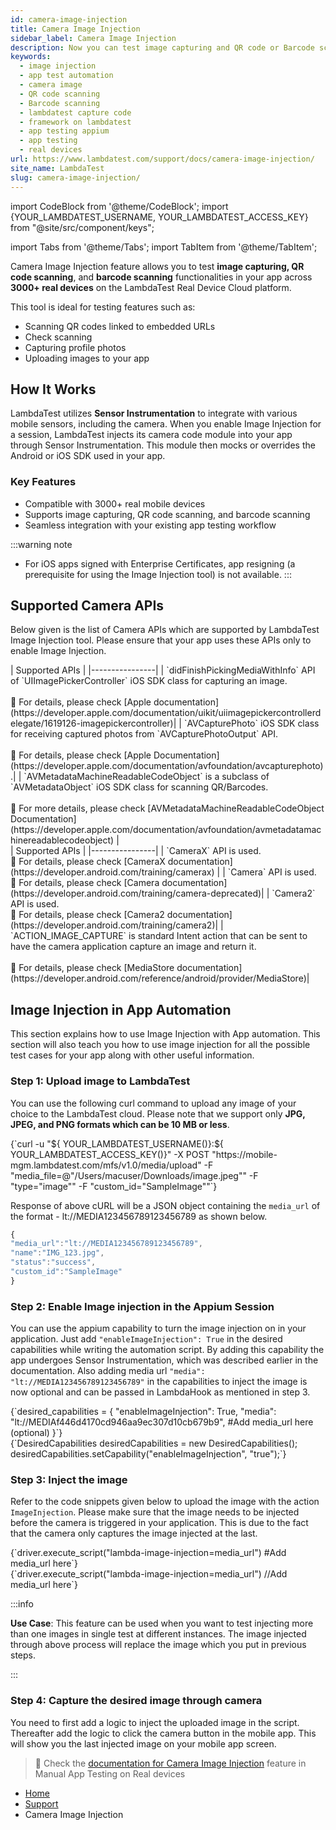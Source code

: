 ```yaml
---
id: camera-image-injection
title: Camera Image Injection
sidebar_label: Camera Image Injection
description: Now you can test image capturing and QR code or Barcode scanning in your app on LambdaTest Real Device Cloud Platform with 3000+ real mobile devices.
keywords:
  - image injection
  - app test automation
  - camera image
  - QR code scanning
  - Barcode scanning
  - lambdatest capture code
  - framework on lambdatest
  - app testing appium
  - app testing
  - real devices
url: https://www.lambdatest.com/support/docs/camera-image-injection/
site_name: LambdaTest
slug: camera-image-injection/
---
```


import CodeBlock from '@theme/CodeBlock';
import {YOUR_LAMBDATEST_USERNAME, YOUR_LAMBDATEST_ACCESS_KEY} from "@site/src/component/keys";

import Tabs from '@theme/Tabs';
import TabItem from '@theme/TabItem';

<script type="application/ld+json"
      dangerouslySetInnerHTML={{ __html: JSON.stringify({
       "@context": "https://schema.org",
        "@type": "BreadcrumbList",
        "itemListElement": [{
          "@type": "ListItem",
          "position": 1,
          "name": "Home",
          "item": "https://www.lambdatest.com"
        },{
          "@type": "ListItem",
          "position": 2,
          "name": "Support",
          "item": "https://www.lambdatest.com/support/docs/"
        },{
          "@type": "ListItem",
          "position": 3,
          "name": "Camera Image Injection",
          "item": "https://www.lambdatest.com/support/docs/camera-image-injection/"
        }]
      })
    }}
></script>
Camera Image Injection feature allows you to test **image capturing, QR code scanning**, and **barcode scanning** functionalities in your app across **3000+ real devices** on the LambdaTest Real Device Cloud platform.

This tool is ideal for testing features such as:

- Scanning QR codes linked to embedded URLs
- Check scanning
- Capturing profile photos
- Uploading images to your app

## How It Works
LambdaTest utilizes **Sensor Instrumentation** to integrate with various mobile sensors, including the camera. When you enable Image Injection for a session, LambdaTest injects its camera code module into your app through Sensor Instrumentation. This module then mocks or overrides the Android or iOS SDK used in your app.

### Key Features

- Compatible with 3000+ real mobile devices
- Supports image capturing, QR code scanning, and barcode scanning
- Seamless integration with your existing app testing workflow

:::warning note
- For iOS apps signed with Enterprise Certificates, app resigning (a prerequisite for using the Image Injection tool) is not available.
:::

## Supported Camera APIs

Below given is the list of Camera APIs which are supported by LambdaTest Image Injection tool. Please ensure that your app uses these APIs only to enable Image Injection.

<Tabs className="docs__val">

<TabItem value="bash" label="iOS >= version 13" default>

  <div className="lambdatest__codeblock">
    | Supported APIs |
    |----------------|
    | `didFinishPickingMediaWithInfo` API of `UIImagePickerController` iOS SDK class for capturing an image. <br /><br /> 📕 For details, please check [Apple documentation](https://developer.apple.com/documentation/uikit/uiimagepickercontrollerdelegate/1619126-imagepickercontroller)|
    | `AVCapturePhoto` iOS SDK class for receiving captured photos from `AVCapturePhotoOutput` API. <br /><br />📕 For details, please check [Apple Documentation](https://developer.apple.com/documentation/avfoundation/avcapturephoto).|
    | `AVMetadataMachineReadableCodeObject` is a subclass of `AVMetadataObject` iOS SDK class for scanning QR/Barcodes. <br /><br />📕 For more details, please check [AVMetadataMachineReadableCodeObject Documentation](https://developer.apple.com/documentation/avfoundation/avmetadatamachinereadablecodeobject) |
  </div>

</TabItem>

<TabItem value="powershell" label="Android >= version 9" default>

  <div className="lambdatest__codeblock">
    | Supported APIs |
    |----------------|
    | `CameraX` API is used. <br />📕 For details, please check [CameraX documentation](https://developer.android.com/training/camerax) |
    | `Camera` API is used. <br />📕 For details, please check [Camera documentation](https://developer.android.com/training/camera-deprecated)|
    | `Camera2` API is used. <br />📕 For details, please check [Camera2 documentation](https://developer.android.com/training/camera2)|
    | `ACTION_IMAGE_CAPTURE` is standard Intent action that can be sent to have the camera application capture an image and return it. <br /><br />📕 For details, please check [MediaStore documentation](https://developer.android.com/reference/android/provider/MediaStore)|
  </div>

</TabItem>
</Tabs>

## Image Injection in App Automation

This section explains how to use Image Injection with App automation. This section will also teach you how to use image injection for all the possible test cases for your app along with other useful information.

### Step 1: Upload image to LambdaTest

You can use the following curl command to upload any image of your choice to the LambdaTest cloud. Please note that we support only **JPG, JPEG, and PNG formats which can be 10 MB or less**.

<div className="lambdatest__codeblock">
<CodeBlock className="language-bash">
{`curl -u "${ YOUR_LAMBDATEST_USERNAME()}:${ YOUR_LAMBDATEST_ACCESS_KEY()}" -X POST "https://mobile-mgm.lambdatest.com/mfs/v1.0/media/upload" -F "media_file=@"/Users/macuser/Downloads/image.jpeg"" -F "type="image"" -F "custom_id="SampleImage""`}
</CodeBlock>
</div>

Response of above cURL will be a JSON object containing the `media_url` of the format - lt://MEDIA123456789123456789 as shown below.

```js
{
"media_url":"lt://MEDIA123456789123456789",
"name":"IMG_123.jpg",
"status":"success",
"custom_id":"SampleImage"
}
```

### Step 2: Enable Image injection in the Appium Session

You can use the appium capability to turn the image injection on in your application. Just add `"enableImageInjection": True` in the desired capabilities while writing the automation script. By adding this capability the app undergoes Sensor Instrumentation, which was described earlier in the documentation. Also adding media url `"media": "lt://MEDIA123456789123456789"` in the capabilities to inject the image is now optional and can be passed in LambdaHook as mentioned in step 3.

<Tabs className="docs__val">

<TabItem value="python" label="Python" default>
  <div className="lambdatest__codeblock">
  <CodeBlock className="language-python">
  {`desired_capabilities = {
    "enableImageInjection": True,
    "media": "lt://MEDIAf446d4170cd946aa9ec307d10cb679b9", #Add media_url here (optional)
  }`}
  </CodeBlock>
  </div>
</TabItem>


<TabItem value="JavaScript" label="JavaScript" default>
  <div className="lambdatest__codeblock">
  <CodeBlock className="language-javascript">
  {`DesiredCapabilities desiredCapabilities = new DesiredCapabilities();
desiredCapabilities.setCapability("enableImageInjection", "true");`}
  </CodeBlock>
  </div>
</TabItem>
</Tabs>

### Step 3: Inject the image

Refer to the code snippets given below to upload the image with the action `ImageInjection`. Please make sure that the image needs to be injected before the camera is triggered in your application. This is due to the fact that the camera only captures the image injected at the last. 

<Tabs className="docs__val">

<TabItem value="python" label="Python" default>
  <div className="lambdatest__codeblock">
  <CodeBlock className="language-python">
  {`driver.execute_script("lambda-image-injection=media_url") #Add media_url here`}
  </CodeBlock>
  </div>
</TabItem>


<TabItem value="JavaScript" label="JavaScript" default>
  <div className="lambdatest__codeblock">
  <CodeBlock className="language-javascript">
  {`driver.execute_script("lambda-image-injection=media_url") //Add media_url here`}
  </CodeBlock>
  </div>
</TabItem>
</Tabs>

:::info

**Use Case**: This feature can be used when you want to test injecting more than one images in single test at different instances. The image injected through above process will replace the image which you put in previous steps.

:::

### Step 4: Capture the desired image through camera

You need to first add a logic to inject the uploaded image in the script. Thereafter add the logic to click the camera button in the mobile app. This will show you the last injected image on your mobile app screen.

> 📕 Check the [documentation for Camera Image Injection](/support/docs/camera-image-injection-on-real-devices/) feature in Manual App Testing on Real devices


<nav aria-label="breadcrumbs">
  <ul className="breadcrumbs">
    <li className="breadcrumbs__item">
      <a className="breadcrumbs__link" target="_self" href="https://www.lambdatest.com">
        Home
      </a>
    </li>
    <li className="breadcrumbs__item">
      <a className="breadcrumbs__link" target="_self" href="https://www.lambdatest.com/support/docs/">
        Support
      </a>
    </li>
    <li className="breadcrumbs__item breadcrumbs__item--active">
      <span className="breadcrumbs__link">
      Camera Image Injection
      </span>
    </li>
  </ul>
</nav>
